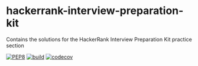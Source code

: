 # hackerrank-interview-preparation-kit
Contains the solutions for the HackerRank Interview Preparation Kit practice section

[![PEP8](https://img.shields.io/badge/code%20style-pep8-brightgreen.svg)](https://www.python.org/dev/peps/pep-0008/) [![build](https://github.com/kipstakkr/hackerrank-interview-preparation-kit/workflows/build/badge.svg)](https://github.com/kipstakkr/hackerrank-interview-preparation-kit/actions?query=workflow%3Abuild) [![codecov](https://codecov.io/gh/kipstakkr/hackerrank-interview-preparation-kit/branch/master/graph/badge.svg)](https://codecov.io/gh/kipstakkr/hackerrank-interview-preparation-kit)
